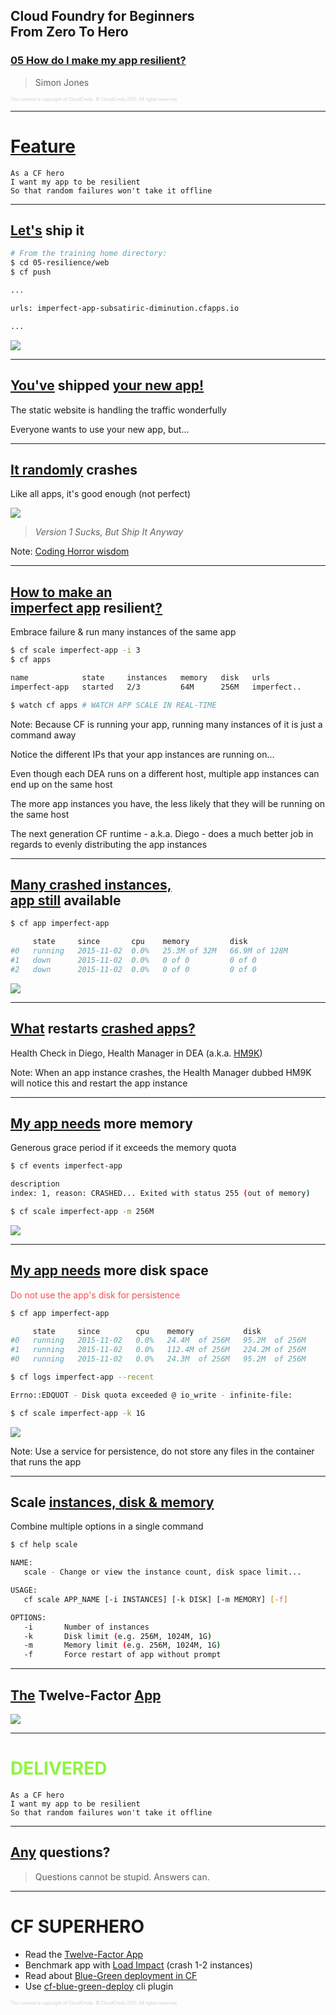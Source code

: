 ## Cloud Foundry for Beginners <br />From Zero To Hero
### [05 How do I make my app resilient?](#/0)

> Simon Jones

<p style="font-size: 50%; opacity: 0.2;">
  This content is copyright of CloudCredo. &copy; CloudCredo 2015. All rights reserved.
</p>

---

# [Feature](#/1)

```nohighlight
As a CF hero
I want my app to be resilient
So that random failures won't take it offline
```

---

## [Let's](#/2) ship it

```bash
# From the training home directory:
$ cd 05-resilience/web
$ cf push

...

urls: imperfect-app-subsatiric-diminution.cfapps.io

...
```

<img src="images/index.png" style="background:none; border:none; box-shadow:none;" />

---

## [You've](#/3) shipped [your new app!](#/3)

The static website is handling the traffic wonderfully

Everyone wants to use your new app, but...

---

## [It randomly](#/4) crashes

Like all apps, it's good enough (not perfect)

<img src="images/crash.png" style="background:none; border:none; box-shadow:none;" />

> _Version 1 Sucks, But Ship It Anyway_

Note:
  [Coding Horror wisdom](http://blog.codinghorror.com/version-1-sucks-but-ship-it-anyway/)

---

## [How to make an <br />imperfect app](#/5) resilient[?](#/5)

Embrace failure &amp; run many instances of the same app

```bash
$ cf scale imperfect-app -i 3
$ cf apps

name            state     instances   memory   disk   urls
imperfect-app   started   2/3         64M      256M   imperfect..
```

```bash
$ watch cf apps # WATCH APP SCALE IN REAL-TIME
```

Note:
  Because CF is running your app, running many instances of it is just a command away

  Notice the different IPs that your app instances are running on...

  Even though each DEA runs on a different host, multiple app instances can end up on the same host

  The more app instances you have, the less likely that they will be running on the same host

  The next generation CF runtime - a.k.a. Diego - does a much better job in regards to evenly distributing the app instances

---

## [Many crashed instances, <br />app still](#/6) available

```bash
$ cf app imperfect-app

     state     since       cpu    memory         disk
#0   running   2015-11-02  0.0%   25.3M of 32M   66.9M of 128M
#1   down      2015-11-02  0.0%   0 of 0         0 of 0
#2   down      2015-11-02  0.0%   0 of 0         0 of 0
```

<img src="images/index.png" style="background:none; border:none; box-shadow:none;" />

---

## [What](#/7) restarts [crashed apps?](#/7)

Health Check in Diego, Health Manager in DEA (a.k.a. [HM9K](https://docs.cloudfoundry.org/concepts/architecture/#hm9k))

Note:
  When an app instance crashes, the Health Manager dubbed HM9K will notice this and restart the app instance

---

## [My app needs](#/8) more memory

Generous grace period if it exceeds the memory quota

```bash
$ cf events imperfect-app

description
index: 1, reason: CRASHED... Exited with status 255 (out of memory)
```

```bash
$ cf scale imperfect-app -m 256M
```

<img src="images/fill-memory.png" style="background:none; border:none; box-shadow:none;" />

---

## [My app needs](#/9) more disk space

<span style="color: #FF4D4D;">Do not use the app's disk for persistence</span>

```bash
$ cf app imperfect-app

     state     since        cpu    memory           disk
#0   running   2015-11-02   0.0%   24.4M  of 256M   95.2M  of 256M
#1   running   2015-11-02   0.0%   112.4M of 256M   224.2M of 256M
#0   running   2015-11-02   0.0%   24.3M  of 256M   95.2M  of 256M
```

```bash
$ cf logs imperfect-app --recent

Errno::EDQUOT - Disk quota exceeded @ io_write - infinite-file:
```

```bash
$ cf scale imperfect-app -k 1G
```

<img src="images/fill-disk.png" style="background:none; border:none; box-shadow:none;" />

Note:
  Use a service for persistence, do not store any files in the container that runs the app

---

## Scale [instances, disk & memory](#/10)

Combine multiple options in a single command

```bash
$ cf help scale

NAME:
   scale - Change or view the instance count, disk space limit...

USAGE:
   cf scale APP_NAME [-i INSTANCES] [-k DISK] [-m MEMORY] [-f]

OPTIONS:
   -i       Number of instances
   -k       Disk limit (e.g. 256M, 1024M, 1G)
   -m       Memory limit (e.g. 256M, 1024M, 1G)
   -f       Force restart of app without prompt
```

---

## [The](#/11) Twelve-Factor [App](#/11)

<img src="images/12factor.png" style="background:none; border:none; box-shadow:none;" />

---

# <span style="color: #8FF541;">DELIVERED</span>

```nohighlight
As a CF hero
I want my app to be resilient
So that random failures won't take it offline
```

---

## [Any](#/13) questions?

> Questions cannot be stupid. Answers can.

---

# CF SUPERHERO

  * Read the [Twelve-Factor App](http://12factor.net/)
  * Benchmark app with [Load Impact](https://loadimpact.com/) (crash 1-2 instances)
  * Read about [Blue-Green deployment in CF](http://garage.mybluemix.net/posts/blue-green-deployment/)
  * Use [cf-blue-green-deploy](https://github.com/bluemixgaragelondon/cf-blue-green-deploy) cli plugin

<p style="font-size: 50%; opacity: 0.2;">
  This content is copyright of CloudCredo. &copy; CloudCredo 2015. All rights reserved.
</p>

